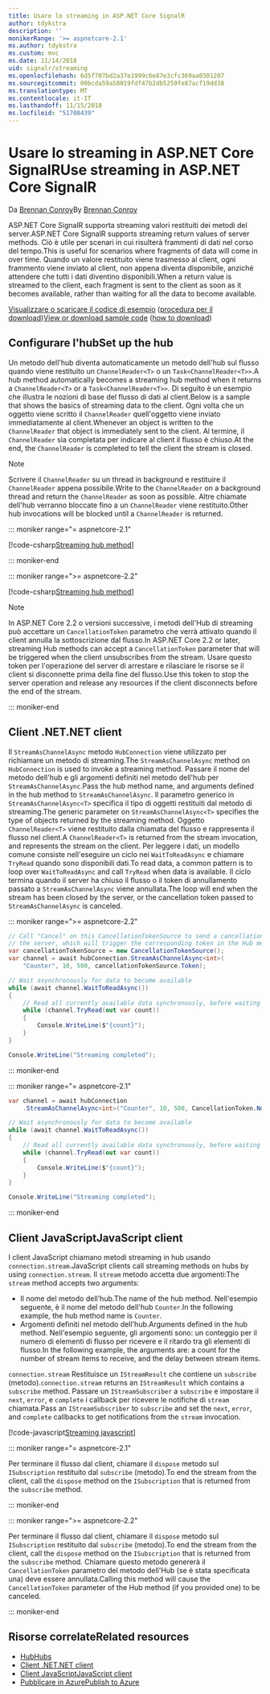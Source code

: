 ```yaml
---
title: Usare lo streaming in ASP.NET Core SignalR
author: tdykstra
description: ''
monikerRange: '>= aspnetcore-2.1'
ms.author: tdykstra
ms.custom: mvc
ms.date: 11/14/2018
uid: signalr/streaming
ms.openlocfilehash: 6d5f707bd2a37e1999c6e87e3cfc369aa0301207
ms.sourcegitcommit: 09bcda59a58019fdf47b2db5259fe87acf19dd38
ms.translationtype: MT
ms.contentlocale: it-IT
ms.lasthandoff: 11/15/2018
ms.locfileid: "51708439"
---
```

# <a name="use-streaming-in-aspnet-core-signalr"></a><span data-ttu-id="36cd5-102">Usare lo streaming in ASP.NET Core SignalR</span><span class="sxs-lookup"><span data-stu-id="36cd5-102">Use streaming in ASP.NET Core SignalR</span></span>

<span data-ttu-id="36cd5-103">Da [Brennan Conroy](https://github.com/BrennanConroy)</span><span class="sxs-lookup"><span data-stu-id="36cd5-103">By [Brennan Conroy](https://github.com/BrennanConroy)</span></span>

<span data-ttu-id="36cd5-104">ASP.NET Core SignalR supporta streaming valori restituiti dei metodi del server.</span><span class="sxs-lookup"><span data-stu-id="36cd5-104">ASP.NET Core SignalR supports streaming return values of server methods.</span></span> <span data-ttu-id="36cd5-105">Ciò è utile per scenari in cui risulterà frammenti di dati nel corso del tempo.</span><span class="sxs-lookup"><span data-stu-id="36cd5-105">This is useful for scenarios where fragments of data will come in over time.</span></span> <span data-ttu-id="36cd5-106">Quando un valore restituito viene trasmesso al client, ogni frammento viene inviato al client, non appena diventa disponibile, anziché attendere che tutti i dati diventino disponibili.</span><span class="sxs-lookup"><span data-stu-id="36cd5-106">When a return value is streamed to the client, each fragment is sent to the client as soon as it becomes available, rather than waiting for all the data to become available.</span></span>

<span data-ttu-id="36cd5-107">[Visualizzare o scaricare il codice di esempio](https://github.com/aspnet/Docs/tree/live/aspnetcore/signalr/streaming/sample) ([procedura per il download](xref:index#how-to-download-a-sample))</span><span class="sxs-lookup"><span data-stu-id="36cd5-107">[View or download sample code](https://github.com/aspnet/Docs/tree/live/aspnetcore/signalr/streaming/sample) ([how to download](xref:index#how-to-download-a-sample))</span></span>

## <a name="set-up-the-hub"></a><span data-ttu-id="36cd5-108">Configurare l'hub</span><span class="sxs-lookup"><span data-stu-id="36cd5-108">Set up the hub</span></span>

<span data-ttu-id="36cd5-109">Un metodo dell'hub diventa automaticamente un metodo dell'hub sul flusso quando viene restituito un `ChannelReader<T>` o un `Task<ChannelReader<T>>`.</span><span class="sxs-lookup"><span data-stu-id="36cd5-109">A hub method automatically becomes a streaming hub method when it returns a `ChannelReader<T>` or a `Task<ChannelReader<T>>`.</span></span> <span data-ttu-id="36cd5-110">Di seguito è un esempio che illustra le nozioni di base del flusso di dati al client.</span><span class="sxs-lookup"><span data-stu-id="36cd5-110">Below is a sample that shows the basics of streaming data to the client.</span></span> <span data-ttu-id="36cd5-111">Ogni volta che un oggetto viene scritto il `ChannelReader` quell'oggetto viene inviato immediatamente al client.</span><span class="sxs-lookup"><span data-stu-id="36cd5-111">Whenever an object is written to the `ChannelReader` that object is immediately sent to the client.</span></span> <span data-ttu-id="36cd5-112">Al termine, il `ChannelReader` sia completata per indicare al client il flusso è chiuso.</span><span class="sxs-lookup"><span data-stu-id="36cd5-112">At the end, the `ChannelReader` is completed to tell the client the stream is closed.</span></span>

> [!NOTE]
> <span data-ttu-id="36cd5-113">Scrivere il `ChannelReader` su un thread in background e restituire il `ChannelReader` appena possibile.</span><span class="sxs-lookup"><span data-stu-id="36cd5-113">Write to the `ChannelReader` on a background thread and return the `ChannelReader` as soon as possible.</span></span> <span data-ttu-id="36cd5-114">Altre chiamate dell'hub verranno bloccate fino a un `ChannelReader` viene restituito.</span><span class="sxs-lookup"><span data-stu-id="36cd5-114">Other hub invocations will be blocked until a `ChannelReader` is returned.</span></span>

::: moniker range="= aspnetcore-2.1"

[!code-csharp[Streaming hub method](streaming/sample/Hubs/StreamHub.aspnetcore21.cs?range=12-36)]

::: moniker-end

::: moniker range=">= aspnetcore-2.2"

[!code-csharp[Streaming hub method](streaming/sample/Hubs/StreamHub.cs?range=11-35)]

> [!NOTE]
> <span data-ttu-id="36cd5-115">In ASP.NET Core 2.2 o versioni successive, i metodi dell'Hub di streaming può accettare un `CancellationToken` parametro che verrà attivato quando il client annulla la sottoscrizione dal flusso.</span><span class="sxs-lookup"><span data-stu-id="36cd5-115">In ASP.NET Core 2.2 or later, streaming Hub methods can accept a `CancellationToken` parameter that will be triggered when the client unsubscribes from the stream.</span></span> <span data-ttu-id="36cd5-116">Usare questo token per l'operazione del server di arrestare e rilasciare le risorse se il client si disconnette prima della fine del flusso.</span><span class="sxs-lookup"><span data-stu-id="36cd5-116">Use this token to stop the server operation and release any resources if the client disconnects before the end of the stream.</span></span>

::: moniker-end

## <a name="net-client"></a><span data-ttu-id="36cd5-117">Client .NET</span><span class="sxs-lookup"><span data-stu-id="36cd5-117">.NET client</span></span>

<span data-ttu-id="36cd5-118">Il `StreamAsChannelAsync` metodo `HubConnection` viene utilizzato per richiamare un metodo di streaming.</span><span class="sxs-lookup"><span data-stu-id="36cd5-118">The `StreamAsChannelAsync` method on `HubConnection` is used to invoke a streaming method.</span></span> <span data-ttu-id="36cd5-119">Passare il nome del metodo dell'hub e gli argomenti definiti nel metodo dell'hub per `StreamAsChannelAsync`.</span><span class="sxs-lookup"><span data-stu-id="36cd5-119">Pass the hub method name, and arguments defined in the hub method to `StreamAsChannelAsync`.</span></span> <span data-ttu-id="36cd5-120">Il parametro generico in `StreamAsChannelAsync<T>` specifica il tipo di oggetti restituiti dal metodo di streaming.</span><span class="sxs-lookup"><span data-stu-id="36cd5-120">The generic parameter on `StreamAsChannelAsync<T>` specifies the type of objects returned by the streaming method.</span></span> <span data-ttu-id="36cd5-121">Oggetto `ChannelReader<T>` viene restituito dalla chiamata del flusso e rappresenta il flusso nel client.</span><span class="sxs-lookup"><span data-stu-id="36cd5-121">A `ChannelReader<T>` is returned from the stream invocation, and represents the stream on the client.</span></span> <span data-ttu-id="36cd5-122">Per leggere i dati, un modello comune consiste nell'eseguire un ciclo nei `WaitToReadAsync` e chiamare `TryRead` quando sono disponibili dati.</span><span class="sxs-lookup"><span data-stu-id="36cd5-122">To read data, a common pattern is to loop over `WaitToReadAsync` and call `TryRead` when data is available.</span></span> <span data-ttu-id="36cd5-123">Il ciclo termina quando il server ha chiuso il flusso o il token di annullamento passato a `StreamAsChannelAsync` viene annullata.</span><span class="sxs-lookup"><span data-stu-id="36cd5-123">The loop will end when the stream has been closed by the server, or the cancellation token passed to `StreamAsChannelAsync` is canceled.</span></span>

::: moniker range=">= aspnetcore-2.2"

```csharp
// Call "Cancel" on this CancellationTokenSource to send a cancellation message to 
// the server, which will trigger the corresponding token in the Hub method.
var cancellationTokenSource = new CancellationTokenSource();
var channel = await hubConnection.StreamAsChannelAsync<int>(
    "Counter", 10, 500, cancellationTokenSource.Token);

// Wait asynchronously for data to become available
while (await channel.WaitToReadAsync())
{
    // Read all currently available data synchronously, before waiting for more data
    while (channel.TryRead(out var count))
    {
        Console.WriteLine($"{count}");
    }
}

Console.WriteLine("Streaming completed");
```

::: moniker-end

::: moniker range="= aspnetcore-2.1"

```csharp
var channel = await hubConnection
    .StreamAsChannelAsync<int>("Counter", 10, 500, CancellationToken.None);

// Wait asynchronously for data to become available
while (await channel.WaitToReadAsync())
{
    // Read all currently available data synchronously, before waiting for more data
    while (channel.TryRead(out var count))
    {
        Console.WriteLine($"{count}");
    }
}

Console.WriteLine("Streaming completed");
```

::: moniker-end

## <a name="javascript-client"></a><span data-ttu-id="36cd5-124">Client JavaScript</span><span class="sxs-lookup"><span data-stu-id="36cd5-124">JavaScript client</span></span>

<span data-ttu-id="36cd5-125">I client JavaScript chiamano metodi streaming in hub usando `connection.stream`.</span><span class="sxs-lookup"><span data-stu-id="36cd5-125">JavaScript clients call streaming methods on hubs by using `connection.stream`.</span></span> <span data-ttu-id="36cd5-126">Il `stream` metodo accetta due argomenti:</span><span class="sxs-lookup"><span data-stu-id="36cd5-126">The `stream` method accepts two arguments:</span></span>

* <span data-ttu-id="36cd5-127">Il nome del metodo dell'hub.</span><span class="sxs-lookup"><span data-stu-id="36cd5-127">The name of the hub method.</span></span> <span data-ttu-id="36cd5-128">Nell'esempio seguente, è il nome del metodo dell'hub `Counter`.</span><span class="sxs-lookup"><span data-stu-id="36cd5-128">In the following example, the hub method name is `Counter`.</span></span>
* <span data-ttu-id="36cd5-129">Argomenti definiti nel metodo dell'hub.</span><span class="sxs-lookup"><span data-stu-id="36cd5-129">Arguments defined in the hub method.</span></span> <span data-ttu-id="36cd5-130">Nell'esempio seguente, gli argomenti sono: un conteggio per il numero di elementi di flusso per ricevere e il ritardo tra gli elementi di flusso.</span><span class="sxs-lookup"><span data-stu-id="36cd5-130">In the following example, the arguments are: a count for the number of stream items to receive, and the delay between stream items.</span></span>

<span data-ttu-id="36cd5-131">`connection.stream` Restituisce un `IStreamResult` che contiene un `subscribe` (metodo).</span><span class="sxs-lookup"><span data-stu-id="36cd5-131">`connection.stream` returns an `IStreamResult` which contains a `subscribe` method.</span></span> <span data-ttu-id="36cd5-132">Passare un `IStreamSubscriber` a `subscribe` e impostare il `next`, `error`, e `complete` i callback per ricevere le notifiche di `stream` chiamata.</span><span class="sxs-lookup"><span data-stu-id="36cd5-132">Pass an `IStreamSubscriber` to `subscribe` and set the `next`, `error`, and `complete` callbacks to get notifications from the `stream` invocation.</span></span>

[!code-javascript[Streaming javascript](streaming/sample/wwwroot/js/stream.js?range=19-36)]

::: moniker range="= aspnetcore-2.1"

<span data-ttu-id="36cd5-133">Per terminare il flusso dal client, chiamare il `dispose` metodo sul `ISubscription` restituito dal `subscribe` (metodo).</span><span class="sxs-lookup"><span data-stu-id="36cd5-133">To end the stream from the client, call the `dispose` method on the `ISubscription` that is returned from the `subscribe` method.</span></span>

::: moniker-end

::: moniker range=">= aspnetcore-2.2"

<span data-ttu-id="36cd5-134">Per terminare il flusso dal client, chiamare il `dispose` metodo sul `ISubscription` restituito dal `subscribe` (metodo).</span><span class="sxs-lookup"><span data-stu-id="36cd5-134">To end the stream from the client, call the `dispose` method on the `ISubscription` that is returned from the `subscribe` method.</span></span> <span data-ttu-id="36cd5-135">Chiamare questo metodo genererà il `CancellationToken` parametro del metodo dell'Hub (se è stata specificata una) deve essere annullata.</span><span class="sxs-lookup"><span data-stu-id="36cd5-135">Calling this method will cause the `CancellationToken` parameter of the Hub method (if you provided one) to be canceled.</span></span>

::: moniker-end

## <a name="related-resources"></a><span data-ttu-id="36cd5-136">Risorse correlate</span><span class="sxs-lookup"><span data-stu-id="36cd5-136">Related resources</span></span>

* [<span data-ttu-id="36cd5-137">Hub</span><span class="sxs-lookup"><span data-stu-id="36cd5-137">Hubs</span></span>](xref:signalr/hubs)
* [<span data-ttu-id="36cd5-138">Client .NET</span><span class="sxs-lookup"><span data-stu-id="36cd5-138">.NET client</span></span>](xref:signalr/dotnet-client)
* [<span data-ttu-id="36cd5-139">Client JavaScript</span><span class="sxs-lookup"><span data-stu-id="36cd5-139">JavaScript client</span></span>](xref:signalr/javascript-client)
* [<span data-ttu-id="36cd5-140">Pubblicare in Azure</span><span class="sxs-lookup"><span data-stu-id="36cd5-140">Publish to Azure</span></span>](xref:signalr/publish-to-azure-web-app)
